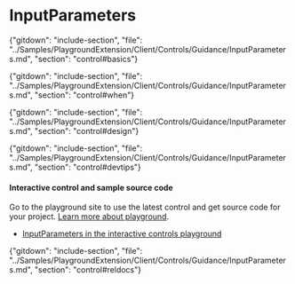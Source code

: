 ﻿# InputParameters

{"gitdown": "include-section", "file": "../Samples/PlaygroundExtension/Client/Controls/Guidance/InputParameters.md", "section": "control#basics"}

<!-- TODO get an IMAGE to embed here -->

<!-- TODO get an SAMPLE CODE to embed here -->

{"gitdown": "include-section", "file": "../Samples/PlaygroundExtension/Client/Controls/Guidance/InputParameters.md", "section": "control#when"}

{"gitdown": "include-section", "file": "../Samples/PlaygroundExtension/Client/Controls/Guidance/InputParameters.md", "section": "control#design"}

{"gitdown": "include-section", "file": "../Samples/PlaygroundExtension/Client/Controls/Guidance/InputParameters.md", "section": "control#devtips"}

#### Interactive control and sample source code
Go to the playground site to use the latest control and get source code for your project.  [Learn more about playground](./top-extensions-controls-playground.md).

*  <a href="https://ms.portal.azure.com/?Microsoft_Azure_Playground=true#blade/Microsoft_Azure_Playground/ControlsIndexBlade/InputParameters_create_Playground" target="_blank">InputParameters in the interactive controls playground</a>

 

{"gitdown": "include-section", "file": "../Samples/PlaygroundExtension/Client/Controls/Guidance/InputParameters.md", "section": "control#reldocs"}
